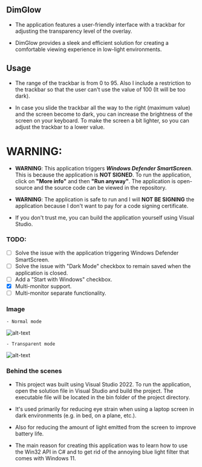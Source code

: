 ## DimGlow
- The application features a user-friendly interface with a trackbar for adjusting the transparency level of the overlay.

- DimGlow provides a sleek and efficient solution for creating a comfortable viewing experience in low-light environments.

## Usage ##
- The range of the trackbar is from 0 to 95. Also I include a restriction to the trackbar so that the user can't use the value of 100 (It will be too dark).

- In case you slide the trackbar all the way to the right (maximum value) and the screen become to dark, you can increase the brightness of the screen on your keyboard. To make the screen a bit lighter, so you can adjust the trackbar to a lower value.

# **WARNING**:
- **WARNING**: This application triggers **_Windows Defender SmartScreen_**. This is because the application is **NOT SIGNED**. To run the application, click on **"More info"** and then **"Run anyway"**. The application is open-source and the source code can be viewed in the repository.

- **WARNING**: The application is safe to run and I will **NOT BE SIGNING** the application because I don't want to pay for a code signing certificate.

- If you don't trust me, you can build the application yourself using Visual Studio.

### TODO:
- [ ] Solve the issue with the application triggering Windows Defender SmartScreen.
- [ ] Solve the issue with "Dark Mode" checkbox to remain saved when the application is closed.
- [ ] Add a "Start with Windows" checkbox.
- [x] Multi-monitor support.
- [ ] Multi-monitor separate functionality.

### Image
	- Normal mode
![alt-text](https://i.imgur.com/s7w9dZV.png)

	- Transparent mode
![alt-text](https://i.imgur.com/WDo0guB.png)


### Behind the scenes
- This project was built using Visual Studio 2022. To run the application, open the solution file in Visual Studio and build the project. The executable file will be located in the bin folder of the project directory.

- It's used primarily for reducing eye strain when using a laptop screen in dark environments (e.g. in bed, on a plane, etc.).

- Also for reducing the amount of light emitted from the screen to improve battery life.

- The main reason for creating this application was to learn how to use the Win32 API in C# and to get rid of the annoying blue light filter that comes with Windows 11.

